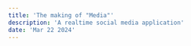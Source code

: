 ```yaml
---
title: 'The making of "Media"'
description: 'A realtime social media application'
date: 'Mar 22 2024'
---
```

